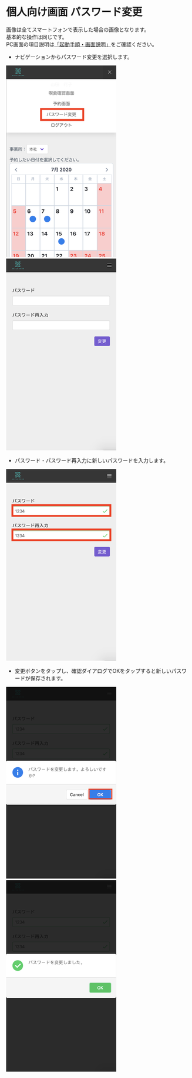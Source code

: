 # 個人向け画面 パスワード変更

画像は全てスマートフォンで表示した場合の画像となります。<br>
基本的な操作は同じです。<br>
PC画面の項目説明は[「起動手順・画面説明」](./user_setting.md)をご確認ください。

- ナビゲーションからパスワード変更を選択します。

![ログイン](img/user/user_password1.png)　
![ログイン](img/user/user_password2.png)

- パスワード・パスワード再入力に新しいパスワードを入力します。

![ログイン](img/user/user_password3.png)

- 変更ボタンをタップし、確認ダイアログでOKをタップすると新しいパスワードが保存されます。

![ログイン](img/user/user_password4.png)　
![ログイン](img/user/user_password5.png)
